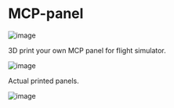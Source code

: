 # MCP-panel

![image](https://user-images.githubusercontent.com/1192916/190020247-507466dd-918f-47a0-b019-b9db686d0157.png)

3D print your own MCP panel for flight simulator.

![image](https://user-images.githubusercontent.com/1192916/190311741-e2671a8e-7057-4d50-86a3-c131b47b6a02.png)

Actual printed panels.

![image](https://user-images.githubusercontent.com/1192916/190303993-10bff4c4-5c5f-4b4e-97c5-940528641fc1.png)


